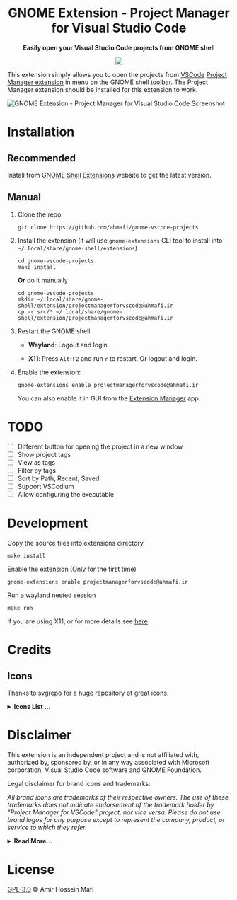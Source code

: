 <div align="center">
  <h1>GNOME Extension - Project Manager for Visual Studio Code</h1>
  <p><b>Easily open your Visual Studio Code projects from GNOME shell</b></p>
  <a href="https://extensions.gnome.org/extension/5289/project-manager-for-vscode/">
    <img src="https://img.shields.io/badge/Install%20from-extensions.gnome.org-4A86CF?style=for-the-badge&logo=Gnome&logoColor=white"/>
  </a>
</div>

This extension simply allows you to open the projects from [VSCode](https://code.visualstudio.com) [Project Manager extension](https://github.com/alefragnani/vscode-project-manager) in menu on the GNOME shell toolbar. The Project Manager extension should be installed for this extension to work.

![GNOME Extension - Project Manager for Visual Studio Code Screenshot](https://github.com/ahmafi/gnome-vscode-projects/raw/main/images/gnome-vscode-projects.png)

# Installation

## Recommended

Install from [GNOME Shell Extensions](https://extensions.gnome.org/extension/5289/project-manager-for-vscode/) website to get the latest version.

## Manual

1. Clone the repo

   ```
   git clone https://github.com/ahmafi/gnome-vscode-projects
   ```

2. Install the extension (it will use `gnome-extensions` CLI tool to install into `~/.local/share/gnome-shell/extensions`)

   ```
   cd gnome-vscode-projects
   make install
   ```

   **Or** do it manually

   ```
   cd gnome-vscode-projects
   mkdir ~/.local/share/gnome-shell/extension/projectmanagerforvscode@ahmafi.ir
   cp -r src/* ~/.local/share/gnome-shell/extension/projectmanagerforvscode@ahmafi.ir
   ```

3. Restart the GNOME shell

   - **Wayland**: Logout and login.

   - **X11**: Press `Alt+F2` and run `r` to restart. Or logout and login.

4. Enable the extension:
   ```
   gnome-extensions enable projectmanagerforvscode@ahmafi.ir
   ```
   You can also enable it in GUI from the [Extension Manager](https://github.com/mjakeman/extension-manager) app.

# TODO

- [ ] Different button for opening the project in a new window
- [ ] Show project tags
- [ ] View as tags
- [ ] Filter by tags
- [ ] Sort by Path, Recent, Saved
- [ ] Support VSCodium
- [ ] Allow configuring the executable

# Development

Copy the source files into extensions directory

```
make install
```

Enable the extension (Only for the first time)

```
gnome-extensions enable projectmanagerforvscode@ahmafi.ir
```

Run a wayland nested session

```
make run
```

If you are using X11, or for more details see [here](https://gjs.guide/extensions/development/creating.html#enabling-the-extension).

# Credits

## Icons

Thanks to [svgrepo](https://www.svgrepo.com) for a huge repository of great icons.

<details>
<summary><b>Icons List ...</b></summary>
<p>

- favorite-symbolic.svg <img align="center" src="https://github.com/ahmafi/gnome-vscode-projects/raw/main/src/icons/favorite-symbolic.svg" width="20"/> - [CC0 License](https://creativecommons.org/share-your-work/public-domain/cc0)
- project-manager-for-vscode-symbolic.svg <img align="center" src="https://github.com/ahmafi/gnome-vscode-projects/raw/main/src/icons/project-manager-for-vscode-symbolic.svg" width="20"/> - [CC0 License](https://creativecommons.org/share-your-work/public-domain/cc0)
- git-symbolic.svg <img align="center" src="https://github.com/ahmafi/gnome-vscode-projects/raw/main/src/icons/git-symbolic.svg" width="20"/> - [MIT](https://github.com/featherplain/feathericon/blob/master/LICENSE) (C) 2018 Megumi Hano - (feathericon)

</p>
</details>

# Disclaimer

This extension is an independent project and is not affiliated with, authorized by, sponsored by, or in any way associated with Microsoft corporation, Visual Studio Code software and GNOME Foundation.

Legal disclaimer for brand icons and trademarks:

_All brand icons are trademarks of their respective owners. The use of these trademarks does not indicate endorsement of the trademark holder by "Project Manager for VSCode" project, nor vice versa. Please do not use brand logos for any purpose except to represent the company, product, or service to which they refer._

<details>
<summary><b>Read More...</b></summary>
<p>

- **Git** <img align="center" src="https://github.com/ahmafi/gnome-vscode-projects/raw/main/src/icons/git-symbolic.svg" width="20"/> - Git and the Git logo are either registered trademarks or trademarks of Software Freedom Conservancy, Inc., corporate home of the Git Project, in the United States and/or other countries.
- **Visual Studio Code** - Visual Studio Code, VS Code, and the Visual Studio Code icon are trademarks of Microsoft Corporation. All rights reserved.
- **GNOME** - The GNOME logo and GNOME name are registered trademarks or trademarks of GNOME Foundation in the United States or other countries.
</p>
</details>

# License

[GPL-3.0](https://github.com/ahmafi/gnome-vscode-projects/blob/main/LICENSE) &copy; Amir Hossein Mafi
